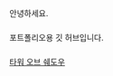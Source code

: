 안녕하세요.
###
포트폴리오용 깃 허브입니다.
###
<a href="https://www.youtube.com/watch?v=pAdqJfbeLJE&t=225s">타워 오브 쉐도우


